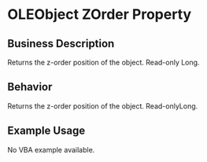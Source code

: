 # OLEObject ZOrder Property

## Business Description
Returns the z-order position of the object. Read-only Long.

## Behavior
Returns the z-order position of the object. Read-onlyLong.

## Example Usage
No VBA example available.